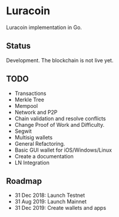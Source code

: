 # Luracoin

Luracoin implementation in Go. 


## Status
Development. The blockchain is not live yet.


## TODO
- Transactions
- Merkle Tree
- Mempool
- Network and P2P
- Chain validation and resolve conflicts
- Change Proof of Work and Difficulty.
- Segwit
- Multisig wallets
- General Refactoring.
- Basic GUI wallet for iOS/Windows/Linux
- Create a documentation
- LN Integration


## Roadmap
- 31 Dec 2018: Launch Testnet
- 31 Aug 2019: Launch Mainnet
- 31 Dec 2019: Create wallets and apps